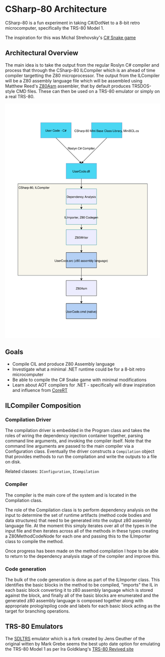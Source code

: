 # CSharp-80 Architecture

CSharp-80 is a fun experiment in taking C#/DotNet to a 8-bit retro microcomputer, specifically the TRS-80 Model 1.

The inspiration for this was Michal Strehovsky's [C# Snake game](https://github.com/MichalStrehovsky/SeeSharpSnake)

## Architectural Overview

The main idea is to take the output from the regular Roslyn C# compiler and process that through the CSharp-80 ILCompiler which is an ahead of time compiler 
targetting the Z80 microprocessor. The output from the ILCompiler will be a Z80 assembly language file which will be assembled using Matthew Reed's 
[Z80Asm](http://www.trs-80emulators.com/z80asm/) assembler, that by default produces TRSDOS-style CMD files. These can then be used on a TRS-80 emulator 
or simply on a real TRS-80.

![Architecture](./Images/Architecture.svg)

## Goals

* Compile CIL and produce Z80 Assembly language
* Investigate what a minimal .NET runtime could be for a 8-bit retro microcomputer
* Be able to compile the C# Snake game with minimal modifications
* Learn about AOT compilers for .NET - specifically will draw inspiration and influence from [CoreRT](https://github.com/dotnet/corert)

## ILCompiler Composition

### Compilation Driver
The compilation driver is embedded in the Program class and takes the roles of wiring the dependency injection container together, parsing command line arguments, 
and invoking the compiler itself. Note that the command line arguments are passed to the main compiler via a Configuration class. Eventually the driver constructs 
a `Compilation` object that provides methods to run the compilation and write the outputs to a file on disk.

Related classes: `IConfiguration`, `ICompilation`

### Compiler
The compiler is the main core of the system and is located in the Compilation class. 

The role of the Compilation class is to perform dependency analysis on the input
to determine the set of runtime artifacts (method code bodies and data structures) that need to be generated into the output z80 assembly language file. At the moment
this simply iterates over all of the types in the input file and then iterates across all of the methods in these types creating a Z80MethodCodeNode for each one and 
passing this to the ILImporter class to compile the method.

Once progress has been made on the method compilation I hope to be able to return to the dependency analysis stage of the compiler and improve this.

### Code generation
The bulk of the code generation is done as part of the ILImporter class. This identifies the basic blocks in the method to be compiled, "imports" the IL in each basic
block converting it to z80 assembly language which is stored against the block, and finally all of the basic blocks are enumerated and the generated z80 assembly language
is composed together along with appropriate prolog/epilog code and labels for each basic block acting as the target for branching operations.

## TRS-80 Emulators

The [SDLTRS](https://gitlab.com/jengun/sdltrs) emulator which is a fork created by Jens Geuther of the original witten by Mark Grebe seems the best upto date option
for emulating the TRS-80 Model 1 as per Ira Goldklang's [TRS-80 Revived site](http://www.trs-80.com/wordpress/emulators/)